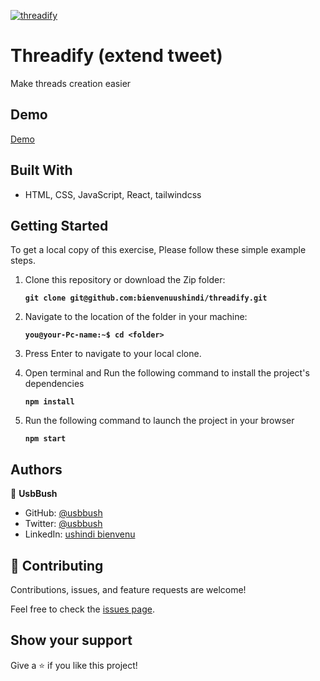 
[![threadify](https://vercel.com/8afd0e0a-6024-4d1c-acab-3dce0088b0ca)](https://extendtweet.vercel.app/)

# Threadify (extend tweet)
Make threads creation easier

## Demo
[Demo](https://extendtweet.vercel.app/)

## Built With

- HTML, CSS, JavaScript, React, tailwindcss


## Getting Started
To get a local copy of this exercise, Please follow these simple example steps.

1. Clone this repository or download the Zip folder:

   **``git clone git@github.com:bienvenuushindi/threadify.git``**

2. Navigate to the location of the folder in your machine:

   **``you@your-Pc-name:~$ cd <folder>``**

3. Press Enter to navigate to your local clone.

4. Open terminal and Run the following command to install the project's dependencies

   **``npm install``**

5.  Run the following command to launch the project in your browser

    **``npm start``**

## Authors

👤 **UsbBush**

- GitHub: [@usbbush](https://github.com/bienvenuushindi/)
- Twitter: [@usbbush](https://twitter.com/usbbush)
- LinkedIn: [ushindi bienvenu](https://www.linkedin.com/in/ushindi-bienvenu-894b2b141/)


## 🤝 Contributing

Contributions, issues, and feature requests are welcome!

Feel free to check the [issues page](../../issues/).

## Show your support

Give a ⭐️ if you like this project!
